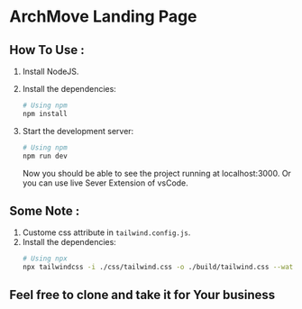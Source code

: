 # ArchMove Landing Page

## How To Use :
1. Install NodeJS.
2. Install the dependencies:
    ```bash
    # Using npm
    npm install
    ```
3. Start the development server:
    ```bash
    # Using npm
    npm run dev
    ```

    Now you should be able to see the project running at localhost:3000.
    Or you can use live Sever Extension of vsCode.
    
## Some Note :
1. Custome css attribute in `tailwind.config.js`.
2. Install the dependencies:
    ```bash
    # Using npx
    npx tailwindcss -i ./css/tailwind.css -o ./build/tailwind.css --watch
    ```
   
## Feel free to clone and take it for Your business


   
